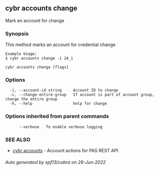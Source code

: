 ## cybr accounts change

Mark an account for change

### Synopsis

This method marks an account for credential change
	
	Example Usage:
	$ cybr accounts change -i 24_1

```
cybr accounts change [flags]
```

### Options

```
  -i, --account-id string     Account ID to change
  -c, --change-entire-group   If account is part of account group, change the entire group
  -h, --help                  help for change
```

### Options inherited from parent commands

```
      --verbose   To enable verbose logging
```

### SEE ALSO

* [cybr accounts](cybr_accounts.md)	 - Account actions for PAS REST API

###### Auto generated by spf13/cobra on 28-Jun-2022
